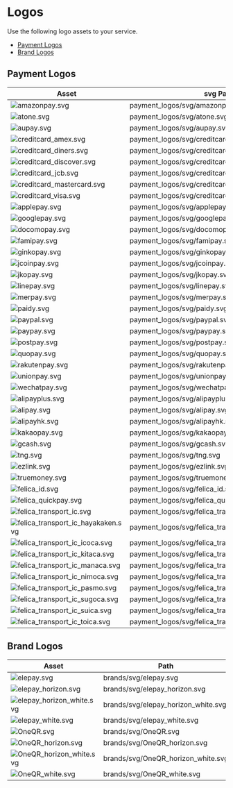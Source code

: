 # Logos

Use the following logo assets to your service.

- [Payment Logos](#payment-logos)
- [Brand Logos](#brand-logos)

## Payment Logos

| Asset | svg Path |
| ----- | ---- |
| ![amazonpay.svg](https://raw.githubusercontent.com/elestyle/elepay-payment-logos/master/payment_logos/svg/amazonpay.svg?sanitize=true) | payment_logos/svg/amazonpay.svg |
| ![atone.svg](https://raw.githubusercontent.com/elestyle/elepay-payment-logos/master/payment_logos/svg/atone.svg?sanitize=true) | payment_logos/svg/atone.svg |
| ![aupay.svg](https://raw.githubusercontent.com/elestyle/elepay-payment-logos/master/payment_logos/svg/aupay.svg?sanitize=true) | payment_logos/svg/aupay.svg |
| ![creditcard_amex.svg](https://raw.githubusercontent.com/elestyle/elepay-payment-logos/master/payment_logos/svg/creditcard_amex.svg?sanitize=true) | payment_logos/svg/creditcard_amex.svg |
| ![creditcard_diners.svg](https://raw.githubusercontent.com/elestyle/elepay-payment-logos/master/payment_logos/svg/creditcard_diners.svg?sanitize=true) | payment_logos/svg/creditcard_diners.svg |
| ![creditcard_discover.svg](https://raw.githubusercontent.com/elestyle/elepay-payment-logos/master/payment_logos/svg/creditcard_discover.svg?sanitize=true) | payment_logos/svg/creditcard_discover.svg |
| ![creditcard_jcb.svg](https://raw.githubusercontent.com/elestyle/elepay-payment-logos/master/payment_logos/svg/creditcard_jcb.svg?sanitize=true) | payment_logos/svg/creditcard_jcb.svg |
| ![creditcard_mastercard.svg](https://raw.githubusercontent.com/elestyle/elepay-payment-logos/master/payment_logos/svg/creditcard_mastercard.svg?sanitize=true) | payment_logos/svg/creditcard_mastercard.svg |
| ![creditcard_visa.svg](https://raw.githubusercontent.com/elestyle/elepay-payment-logos/master/payment_logos/svg/creditcard_visa.svg?sanitize=true) | payment_logos/svg/creditcard_visa.svg |
| ![applepay.svg](https://raw.githubusercontent.com/elestyle/elepay-payment-logos/master/payment_logos/svg/applepay.svg?sanitize=true) | payment_logos/svg/applepay.svg |
| ![googlepay.svg](https://raw.githubusercontent.com/elestyle/elepay-payment-logos/master/payment_logos/svg/googlepay.svg?sanitize=true) | payment_logos/svg/googlepay.svg |
| ![docomopay.svg](https://raw.githubusercontent.com/elestyle/elepay-payment-logos/master/payment_logos/svg/docomopay.svg?sanitize=true) | payment_logos/svg/docomopay.svg |
| ![famipay.svg](https://raw.githubusercontent.com/elestyle/elepay-payment-logos/master/payment_logos/svg/famipay.svg?sanitize=true) | payment_logos/svg/famipay.svg |
| ![ginkopay.svg](https://raw.githubusercontent.com/elestyle/elepay-payment-logos/master/payment_logos/svg/ginkopay.svg?sanitize=true) | payment_logos/svg/ginkopay.svg |
| ![jcoinpay.svg](https://raw.githubusercontent.com/elestyle/elepay-payment-logos/master/payment_logos/svg/jcoinpay.svg?sanitize=true) | payment_logos/svg/jcoinpay.svg |
| ![jkopay.svg](https://raw.githubusercontent.com/elestyle/elepay-payment-logos/master/payment_logos/svg/jkopay.svg?sanitize=true) | payment_logos/svg/jkopay.svg |
| ![linepay.svg](https://raw.githubusercontent.com/elestyle/elepay-payment-logos/master/payment_logos/svg/linepay.svg?sanitize=true) | payment_logos/svg/linepay.svg |
| ![merpay.svg](https://raw.githubusercontent.com/elestyle/elepay-payment-logos/master/payment_logos/svg/merpay.svg?sanitize=true) | payment_logos/svg/merpay.svg |
| ![paidy.svg](https://raw.githubusercontent.com/elestyle/elepay-payment-logos/master/payment_logos/svg/paidy.svg?sanitize=true) | payment_logos/svg/paidy.svg |
| ![paypal.svg](https://raw.githubusercontent.com/elestyle/elepay-payment-logos/master/payment_logos/svg/paypal.svg?sanitize=true) | payment_logos/svg/paypal.svg |
| ![paypay.svg](https://raw.githubusercontent.com/elestyle/elepay-payment-logos/master/payment_logos/svg/paypay.svg?sanitize=true) | payment_logos/svg/paypay.svg |
| ![postpay.svg](https://raw.githubusercontent.com/elestyle/elepay-payment-logos/master/payment_logos/svg/postpay.svg?sanitize=true) | payment_logos/svg/postpay.svg |
| ![quopay.svg](https://raw.githubusercontent.com/elestyle/elepay-payment-logos/master/payment_logos/svg/quopay.svg?sanitize=true) | payment_logos/svg/quopay.svg |
| ![rakutenpay.svg](https://raw.githubusercontent.com/elestyle/elepay-payment-logos/master/payment_logos/svg/rakutenpay.svg?sanitize=true) | payment_logos/svg/rakutenpay.svg |
| ![unionpay.svg](https://raw.githubusercontent.com/elestyle/elepay-payment-logos/master/payment_logos/svg/unionpay.svg?sanitize=true) | payment_logos/svg/unionpay.svg |
| ![wechatpay.svg](https://raw.githubusercontent.com/elestyle/elepay-payment-logos/master/payment_logos/svg/wechatpay.svg?sanitize=true) | payment_logos/svg/wechatpay.svg |
| ![alipayplus.svg](https://raw.githubusercontent.com/elestyle/elepay-payment-logos/master/payment_logos/svg/alipayplus.svg?sanitize=true) | payment_logos/svg/alipayplus.svg |
| ![alipay.svg](https://raw.githubusercontent.com/elestyle/elepay-payment-logos/master/payment_logos/svg/alipay.svg?sanitize=true) | payment_logos/svg/alipay.svg |
| ![alipayhk.svg](https://raw.githubusercontent.com/elestyle/elepay-payment-logos/master/payment_logos/svg/alipayhk.svg?sanitize=true) | payment_logos/svg/alipayhk.svg |
| ![kakaopay.svg](https://raw.githubusercontent.com/elestyle/elepay-payment-logos/master/payment_logos/svg/kakaopay.svg?sanitize=true) | payment_logos/svg/kakaopay.svg |
| ![gcash.svg](https://raw.githubusercontent.com/elestyle/elepay-payment-logos/master/payment_logos/svg/gcash.svg?sanitize=true) | payment_logos/svg/gcash.svg |
| ![tng.svg](https://raw.githubusercontent.com/elestyle/elepay-payment-logos/master/payment_logos/svg/tng.svg?sanitize=true) | payment_logos/svg/tng.svg |
| ![ezlink.svg](https://raw.githubusercontent.com/elestyle/elepay-payment-logos/master/payment_logos/svg/ezlink.svg?sanitize=true) | payment_logos/svg/ezlink.svg |
| ![truemoney.svg](https://raw.githubusercontent.com/elestyle/elepay-payment-logos/master/payment_logos/svg/truemoney.svg?sanitize=true) | payment_logos/svg/truemoney.svg |
| ![felica_id.svg](https://raw.githubusercontent.com/elestyle/elepay-payment-logos/master/payment_logos/svg/felica_id.svg?sanitize=true) | payment_logos/svg/felica_id.svg |
| ![felica_quickpay.svg](https://raw.githubusercontent.com/elestyle/elepay-payment-logos/master/payment_logos/svg/felica_quickpay.svg?sanitize=true) | payment_logos/svg/felica_quickpay.svg |
| ![felica_transport_ic.svg](https://raw.githubusercontent.com/elestyle/elepay-payment-logos/master/payment_logos/svg/felica_transport_ic.svg?sanitize=true) | payment_logos/svg/felica_transport_ic.svg |
| ![felica_transport_ic_hayakaken.svg](https://raw.githubusercontent.com/elestyle/elepay-payment-logos/master/payment_logos/svg/felica_transport_ic_hayakaken.svg?sanitize=true) | payment_logos/svg/felica_transport_ic_hayakaken.svg |
| ![felica_transport_ic_icoca.svg](https://raw.githubusercontent.com/elestyle/elepay-payment-logos/master/payment_logos/svg/felica_transport_ic_icoca.svg?sanitize=true) | payment_logos/svg/felica_transport_ic_icoca.svg |
| ![felica_transport_ic_kitaca.svg](https://raw.githubusercontent.com/elestyle/elepay-payment-logos/master/payment_logos/svg/felica_transport_ic_kitaca.svg?sanitize=true) | payment_logos/svg/felica_transport_ic_kitaca.svg |
| ![felica_transport_ic_manaca.svg](https://raw.githubusercontent.com/elestyle/elepay-payment-logos/master/payment_logos/svg/felica_transport_ic_manaca.svg?sanitize=true) | payment_logos/svg/felica_transport_ic_manaca.svg |
| ![felica_transport_ic_nimoca.svg](https://raw.githubusercontent.com/elestyle/elepay-payment-logos/master/payment_logos/svg/felica_transport_ic_nimoca.svg?sanitize=true) | payment_logos/svg/felica_transport_ic_nimoca.svg |
| ![felica_transport_ic_pasmo.svg](https://raw.githubusercontent.com/elestyle/elepay-payment-logos/master/payment_logos/svg/felica_transport_ic_pasmo.svg?sanitize=true) | payment_logos/svg/felica_transport_ic_pasmo.svg |
| ![felica_transport_ic_sugoca.svg](https://raw.githubusercontent.com/elestyle/elepay-payment-logos/master/payment_logos/svg/felica_transport_ic_sugoca.svg?sanitize=true) | payment_logos/svg/felica_transport_ic_sugoca.svg |
| ![felica_transport_ic_suica.svg](https://raw.githubusercontent.com/elestyle/elepay-payment-logos/master/payment_logos/svg/felica_transport_ic_suica.svg?sanitize=true) | payment_logos/svg/felica_transport_ic_suica.svg |
| ![felica_transport_ic_toica.svg](https://raw.githubusercontent.com/elestyle/elepay-payment-logos/master/payment_logos/svg/felica_transport_ic_toica.svg?sanitize=true) | payment_logos/svg/felica_transport_ic_toica.svg |

## Brand Logos

| Asset | Path |
| ----- | ---- |
| ![elepay.svg](https://raw.githubusercontent.com/elestyle/elepay-payment-logos/master/brands/svg/elepay.svg?sanitize=true) | brands/svg/elepay.svg |
| ![elepay_horizon.svg](https://raw.githubusercontent.com/elestyle/elepay-payment-logos/master/brands/svg/elepay_horizon.svg?sanitize=true) | brands/svg/elepay_horizon.svg |
| ![elepay_horizon_white.svg](https://raw.githubusercontent.com/elestyle/elepay-payment-logos/master/brands/svg/elepay_horizon_white.svg?sanitize=true) | brands/svg/elepay_horizon_white.svg |
| ![elepay_white.svg](https://raw.githubusercontent.com/elestyle/elepay-payment-logos/master/brands/svg/elepay_white.svg?sanitize=true) | brands/svg/elepay_white.svg |
| ![OneQR.svg](https://raw.githubusercontent.com/elestyle/elepay-payment-logos/master/brands/svg/OneQR.svg?sanitize=true) | brands/svg/OneQR.svg |
| ![OneQR_horizon.svg](https://raw.githubusercontent.com/elestyle/elepay-payment-logos/master/brands/svg/OneQR_horizon.svg?sanitize=true) | brands/svg/OneQR_horizon.svg |
| ![OneQR_horizon_white.svg](https://raw.githubusercontent.com/elestyle/elepay-payment-logos/master/brands/svg/OneQR_horizon_white.svg?sanitize=true) | brands/svg/OneQR_horizon_white.svg |
| ![OneQR_white.svg](https://raw.githubusercontent.com/elestyle/elepay-payment-logos/master/brands/svg/OneQR_white.svg?sanitize=true) | brands/svg/OneQR_white.svg |
